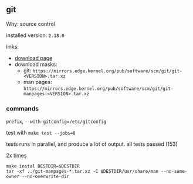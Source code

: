 ## git

Why: source control

installed version: `2.18.0`

links:

- [download page](https://www.kernel.org/pub/software/scm/git/)
- download masks:
    - git: `https://mirrors.edge.kernel.org/pub/software/scm/git/git-<VERSION>.tar.xz`
    - man pages: `https://mirrors.edge.kernel.org/pub/software/scm/git/git-manpages-<VERSION>.tar.xz`

### commands

`prefix`, `--with-gitconfig=/etc/gitconfig`

test with `make test --jobs=8`

tests runs in parallel, and produce a lot of output. all tests passed (153)

2x times

```
make instal DESTDIR=$DESTDIR
tar -xf ../git-manpages-*.tar.xz -C $DESTDIR/usr/share/man --no-same-owner --no-overwrite-dir
```
